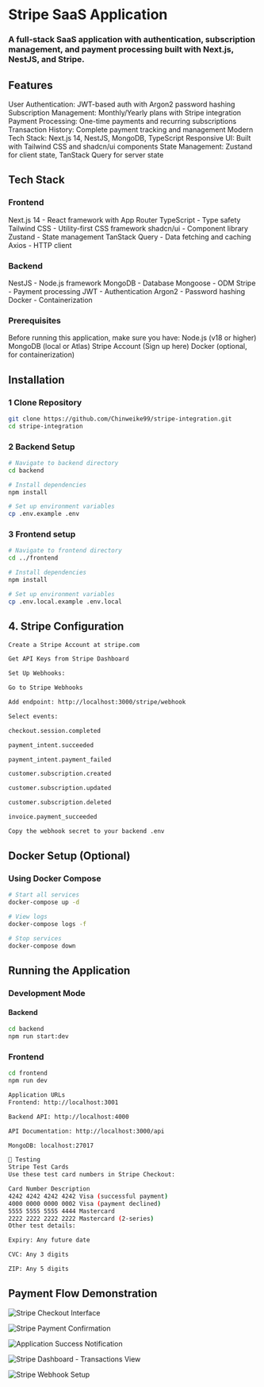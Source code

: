 # Stripe SaaS Application
### A full-stack SaaS application with authentication, subscription management, and payment processing built with Next.js, NestJS, and Stripe.

## Features
User Authentication: JWT-based auth with Argon2 password hashing
Subscription Management: Monthly/Yearly plans with Stripe integration
Payment Processing: One-time payments and recurring subscriptions
Transaction History: Complete payment tracking and management
Modern Tech Stack: Next.js 14, NestJS, MongoDB, TypeScript
Responsive UI: Built with Tailwind CSS and shadcn/ui components
State Management: Zustand for client state, TanStack Query for server state

## Tech Stack
### Frontend
Next.js 14 - React framework with App Router
TypeScript - Type safety
Tailwind CSS - Utility-first CSS framework
shadcn/ui - Component library
Zustand - State management
TanStack Query - Data fetching and caching
Axios - HTTP client

### Backend
NestJS - Node.js framework
MongoDB - Database
Mongoose - ODM
Stripe - Payment processing
JWT - Authentication
Argon2 - Password hashing
Docker - Containerization

### Prerequisites
Before running this application, make sure you have:
Node.js (v18 or higher)
MongoDB (local or Atlas)
Stripe Account (Sign up here)
Docker (optional, for containerization)

## Installation
### 1 Clone Repository
```bash
git clone https://github.com/Chinweike99/stripe-integration.git
cd stripe-integration
```
### 2 Backend Setup
```bash
# Navigate to backend directory
cd backend

# Install dependencies
npm install

# Set up environment variables
cp .env.example .env
```

### 3 Frontend setup
```bash
# Navigate to frontend directory
cd ../frontend

# Install dependencies
npm install

# Set up environment variables
cp .env.local.example .env.local
```
## 4. Stripe Configuration
```bash
Create a Stripe Account at stripe.com

Get API Keys from Stripe Dashboard

Set Up Webhooks:

Go to Stripe Webhooks

Add endpoint: http://localhost:3000/stripe/webhook

Select events:

checkout.session.completed

payment_intent.succeeded

payment_intent.payment_failed

customer.subscription.created

customer.subscription.updated

customer.subscription.deleted

invoice.payment_succeeded

Copy the webhook secret to your backend .env
```

## Docker Setup (Optional)
### Using Docker Compose
```bash
# Start all services
docker-compose up -d

# View logs
docker-compose logs -f

# Stop services
docker-compose down
```


## Running the Application
### Development Mode
#### Backend
```bash
cd backend
npm run start:dev
```

### Frontend
```bash
cd frontend
npm run dev
```

```bash
Application URLs
Frontend: http://localhost:3001

Backend API: http://localhost:4000

API Documentation: http://localhost:3000/api

MongoDB: localhost:27017

🧪 Testing
Stripe Test Cards
Use these test card numbers in Stripe Checkout:

Card Number	Description
4242 4242 4242 4242	Visa (successful payment)
4000 0000 0000 0002	Visa (payment declined)
5555 5555 5555 4444	Mastercard
2222 2222 2222 2222	Mastercard (2-series)
Other test details:

Expiry: Any future date

CVC: Any 3 digits

ZIP: Any 5 digits
```

## Payment Flow Demonstration

![Stripe Checkout Interface](./images/checkout.png)

![Stripe Payment Confirmation](./images/stripepaysuccess.png)

![Application Success Notification](./images/stripepaysuccss.png)

![Stripe Dashboard - Transactions View](./images/stripeTransactions.png)

![Stripe Webhook Setup](./images/stripewebhook.png)




